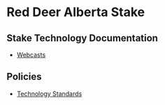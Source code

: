 # Red Deer Alberta Stake

## Stake Technology Documentation

  * [Webcasts](Webcasts.md)

## Policies

  * [Technology Standards](https://www.churchofjesuschrist.org/help/support/meetinghouse-technology/my-calling-as-a-technology-specialist/technology-standards?lang=eng)
